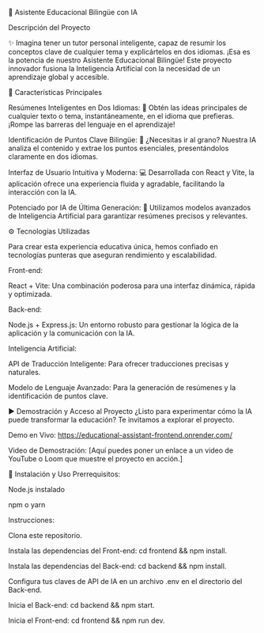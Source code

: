 🤖 Asistente Educacional Bilingüe con IA

Descripción del Proyecto

✨ Imagina tener un tutor personal inteligente, capaz de resumir los conceptos clave de cualquier tema y explicártelos en dos idiomas. ¡Esa es la potencia de nuestro Asistente Educacional Bilingüe! Este proyecto innovador fusiona la Inteligencia Artificial con la necesidad de un aprendizaje global y accesible.

🚀 Características Principales

Resúmenes Inteligentes en Dos Idiomas: 📝 Obtén las ideas principales de cualquier texto o tema, instantáneamente, en el idioma que prefieras. ¡Rompe las barreras del lenguaje en el aprendizaje!

Identificación de Puntos Clave Bilingüe: 📌 ¿Necesitas ir al grano? Nuestra IA analiza el contenido y extrae los puntos esenciales, presentándolos claramente en dos idiomas.

Interfaz de Usuario Intuitiva y Moderna: 💻 Desarrollada con React y Vite, la aplicación ofrece una experiencia fluida y agradable, facilitando la interacción con la IA.

Potenciado por IA de Última Generación: 🧠 Utilizamos modelos avanzados de Inteligencia Artificial para garantizar resúmenes precisos y relevantes.

⚙️ Tecnologías Utilizadas

Para crear esta experiencia educativa única, hemos confiado en tecnologías punteras que aseguran rendimiento y escalabilidad.

Front-end:

React + Vite: Una combinación poderosa para una interfaz dinámica, rápida y optimizada.

Back-end:

Node.js + Express.js: Un entorno robusto para gestionar la lógica de la aplicación y la comunicación con la IA.

Inteligencia Artificial:

API de Traducción Inteligente: Para ofrecer traducciones precisas y naturales.

Modelo de Lenguaje Avanzado: Para la generación de resúmenes y la identificación de puntos clave.

▶️ Demostración y Acceso al Proyecto
¿Listo para experimentar cómo la IA puede transformar la educación? Te invitamos a explorar el proyecto.

Demo en Vivo: https://educational-assistant-frontend.onrender.com/

Video de Demostración: [Aquí puedes poner un enlace a un video de YouTube o Loom que muestre el proyecto en acción.]

🔧 Instalación y Uso
Prerrequisitos:

Node.js instalado

npm o yarn

Instrucciones:

Clona este repositorio.

Instala las dependencias del Front-end: cd frontend && npm install.

Instala las dependencias del Back-end: cd backend && npm install.

Configura tus claves de API de IA en un archivo .env en el directorio del Back-end.

Inicia el Back-end: cd backend && npm start.

Inicia el Front-end: cd frontend && npm run dev.
